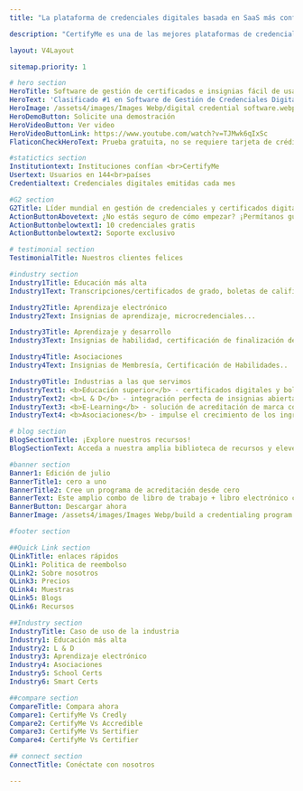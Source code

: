 ```yaml
---
title: "La plataforma de credenciales digitales basada en SaaS más confiable"

description: "CertifyMe es una de las mejores plataformas de credenciales digitales que ofrece credenciales digitales verificables y certificados digitales. Comience su viaje de acreditación hoy"

layout: V4Layout

sitemap.priority: 1

# hero section 
HeroTitle: Software de gestión de certificados e insignias fácil de usar para programas de aprendizaje
HeroText: 'Clasificado #1 en Software de Gestión de Credenciales Digitales en la Industria Educativa'
HeroImage: /assets4/images/Images Webp/digital credential software.webp
HeroDemoButton: Solicite una demostración
HeroVideoButton: Ver video 
HeroVideoButtonLink: https://www.youtube.com/watch?v=TJMwk6qIxSc
FlaticonCheckHeroText: Prueba gratuita, no se requiere tarjeta de crédito.

#statictics section
Institutiontext: Instituciones confían <br>CertifyMe
Usertext: Usuarios en 144<br>países
Credentialtext: Credenciales digitales emitidas cada mes

#G2 section
G2Title: Líder mundial en gestión de credenciales y certificados digitales
ActionButtonAbovetext: ¿No estás seguro de cómo empezar? ¡Permítanos guiarlo en la dirección correcta!
ActionButtonbelowtext1: 10 credenciales gratis
ActionButtonbelowtext2: Soporte exclusivo

# testimonial section
TestimonialTitle: Nuestros clientes felices

#industry section
Industry1Title: Educación más alta
Industry1Text: Transcripciones/certificados de grado, boletas de calificaciones...

Industry2Title: Aprendizaje electrónico
Industry2Text: Insignias de aprendizaje, microcredenciales...

Industry3Title: Aprendizaje y desarrollo
Industry3Text: Insignias de habilidad, certificación de finalización del curso...

Industry4Title: Asociaciones
Industry4Text: Insignias de Membresía, Certificación de Habilidades..

Industry0Title: Industrias a las que servimos
IndustryText1: <b>Educación superior</b> - certificados digitales y boletas de calificaciones seguras, portátiles y personalizadas para impulsar la participación de los estudiantes.
IndustryText2: <b>L & D</b> - integración perfecta de insignias abiertas en los programas de capacitación corporativa para obtener mejores resultados comerciales.
IndustryText3: <b>E-Learning</b> - solución de acreditación de marca completa para plataformas de aprendizaje para aumentar el conocimiento de la marca y las tasas de finalización de cursos.
IndustryText4: <b>Asociaciones</b> - impulse el crecimiento de los ingresos y atraiga miembros de forma orgánica con insignias y certificados digitales.

# blog section
BlogSectionTitle: ¡Explore nuestros recursos!
BlogSectionText: Acceda a nuestra amplia biblioteca de recursos y eleve su viaje de credenciales digitales.

#banner section
Banner1: Edición de julio
BannerTitle1: cero a uno
BannerTitle2: Cree un programa de acreditación desde cero
BannerText: Este amplio combo de libro de trabajo + libro electrónico contiene todo lo que necesita para crear un programa de acreditación desde cero.
BannerButton: Descargar ahora
BannerImage: /assets4/images/Images Webp/build a credentialing program.webp

#footer section

##Quick Link section
QLinkTitle: enlaces rápidos
QLink1: Politica de reembolso
QLink2: Sobre nosotros
QLink3: Precios
QLink4: Muestras
QLink5: Blogs
QLink6: Recursos

##Industry section
IndustryTitle: Caso de uso de la industria
Industry1: Educación más alta
Industry2: L & D
Industry3: Aprendizaje electrónico
Industry4: Asociaciones
Industry5: School Certs
Industry6: Smart Certs

##compare section
CompareTitle: Compara ahora
Compare1: CertifyMe Vs Credly
Compare2: CertifyMe Vs Accredible
Compare3: CertifyMe Vs Sertifier
Compare4: CertifyMe Vs Certifier

## connect section
ConnectTitle: Conéctate con nosotros

---
```

